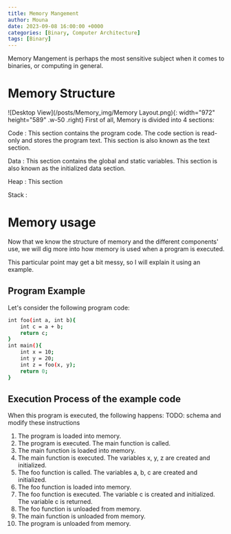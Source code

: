```yaml
---
title: Memory Mangement
author: Mouna
date: 2023-09-08 16:00:00 +0000
categories: [Binary, Computer Architecture]
tags: [Binary]
---
```


Memory Mangement is perhaps the most sensitive subject when it comes to binaries, or computing in general.

# Memory Structure
![Desktop View](/posts/Memory_img/Memory Layout.png){: width="972" height="589" .w-50 .right}
First of all, Memory is divided into 4 sections:

Code 
:   This section contains the program code. The code section is read-only and stores the program text. This section is also known as the text section.

Data 
:   This section contains the global and static variables. This section is also known as the initialized data section.

Heap
:    This section 

Stack
:

# Memory usage
Now that we know the structure of memory and the different components' use, we will dig more into how memory is used when a program is executed.

This particular point may get a bit messy, so I will explain it using an example.

## Program Example
Let's consider the following program code:

```bash
int foo(int a, int b){
    int c = a + b;
    return c;
}
int main(){
    int x = 10;
    int y = 20;
    int z = foo(x, y);
    return 0;
}
```
## Execution Process of the example code
When this program is executed, the following happens:
TODO: schema and modify these instructions
1. The program is loaded into memory.
2. The program is executed. The main function is called.
3. The main function is loaded into memory.
4. The main function is executed. The variables x, y, z are created and initialized.
5. The foo function is called.  The variables a, b, c are created and initialized.
6. The foo function is loaded into memory.
7. The foo function is executed. The variable c is created and initialized. The variable c is returned.
8. The foo function is unloaded from memory.
9. The main function is unloaded from memory.
10. The program is unloaded from memory.

